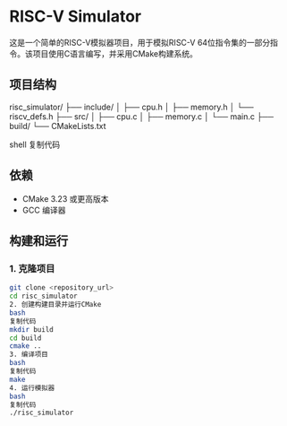 # RISC-V Simulator

这是一个简单的RISC-V模拟器项目，用于模拟RISC-V 64位指令集的一部分指令。该项目使用C语言编写，并采用CMake构建系统。

## 项目结构

risc_simulator/
├── include/
│ ├── cpu.h
│ ├── memory.h
│ └── riscv_defs.h
├── src/
│ ├── cpu.c
│ ├── memory.c
│ └── main.c
├── build/
└── CMakeLists.txt

shell
复制代码

## 依赖

- CMake 3.23 或更高版本
- GCC 编译器

## 构建和运行

### 1. 克隆项目

```bash
git clone <repository_url>
cd risc_simulator
2. 创建构建目录并运行CMake
bash
复制代码
mkdir build
cd build
cmake ..
3. 编译项目
bash
复制代码
make
4. 运行模拟器
bash
复制代码
./risc_simulator
